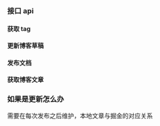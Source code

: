 ### 接口 api

#### 获取 tag

#### 更新博客草稿

#### 发布文档

#### 获取博客文章

### 如果是更新怎么办

需要在每次发布之后维护，本地文章与掘金的对应关系
